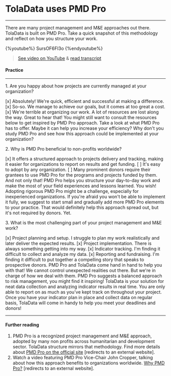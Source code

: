 # TolaData uses PMD Pro

---

There are many project management and M&E approaches out there. TolaData is built on PMD Pro. Take a quick snapshot of this methodology and reflect on how you structure your work.

{%youtube%} SursOF6FI3o {%endyoutube%}  
> [See video on YouTube](https://www.youtube.com/embed/SursOF6FI3o?rel=0) & [read transcript](https://docs.google.com/document/d/1DCaeMviBwSO5hGSfeh6Y9McPI6D1dzxJyDs5kKa4wug/edit#heading=h.tnaqoi1hzqej) 

#### Practice
---
<p> 1. Are you happy about how projects are currently managed at your organization? </p>
[x] Absolutely! We're quick, efficient and successful at making a difference.
[x] So-so. We manage to achieve our goals, but it comes at too great a cost.
[x] We're terrible at organizing our work. A lot of resources are lost along the way.
Great to hear that! You might still want to consult the resources below to get inspired by PMD Pro approach.
Take a look at what PMD Pro has to offer. Maybe it can help you increase your efficiency?
Why don't you study PMD Pro and see how this approach could be implemented at your organization?
<p> 2. Why is PMD Pro beneficial to non-profits worldwide? </p>
[x] It offers a structured approach to projects delivery and tracking, making it easier for organizations to report on results and get funding.
[ ] It's easy to adopt by any organization.
[ ] Many prominent donors require their grantees to use PMD Pro for the programs and projects funded by them.
And not only that! PMD Pro helps you structure your day-to-day work and make the most of your field experiences and lessons learned.
You wish! Adopting rigorous PMD Pro might be a challenge, especially for inexperienced organizations. If you're afraid you won't be able to implement it fully, we suggest to start small and gradually add more PMD Pro elements to your practice.
That would definitely help this approach spread out, but it's not required by donors. Yet.
<p> 3. What is the most challenging part of your project management and M&E work? </p>
[x] Project planning and setup. I struggle to plan my work realistically and later deliver the expected results.
[x] Project implementation. There is always something getting into my way.
[x] Indicator tracking. I'm finding it difficult to collect and analyze my data.
[x] Reporting and fundraising. I'm finding it difficult to put together a compelling story that speaks to prospective donors.
PMD Pro and TolaData come hand in hand to help you with that!
We cannot control unexpected realities out there. But we're in charge of how we deal with them. PMD Pro suggests a balanced approach to risk management, you might find it inspiring!
TolaData is your solution for neat data collection and analyzing indicator results in real time.
You are only able to report on as much as you've kept track on throughout your project. Once you have your indicator plan in place and collect data on regular basis, TolaData will come in handy to help you meet your deadlines and donors!

---

#### Further reading
1. PMD Pro is a recognized project management and M&E approach, adopted by many non profits across humanitarian and development sector. TolaData structure mirrors that methodology. Find more details about [PMD Pro on the official site](http://www.pm4ngos.com/pmd-pro-1/) [redirects to an external website].
2. Watch a video featuring PMD Pro Vice-Chair John Cropper, talking about how this approach benefits to organizations worldwide. [Why PMD Pro?](https://www.youtube.com/watch?v=uCn6Nltz9Vo) [redirects to an external website]. 



